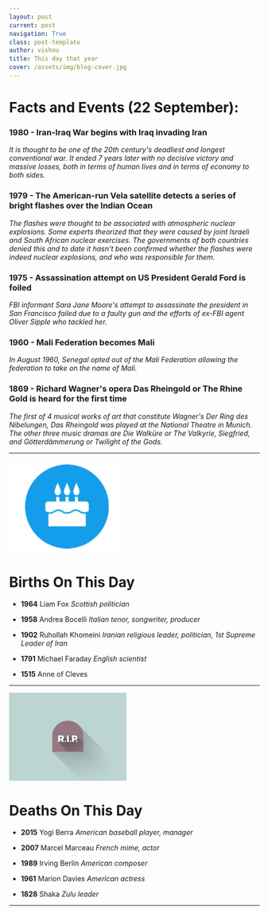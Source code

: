 ```yaml
---
layout: post
current: post
navigation: True
class: post-template
author: vishnu
title: This day that year
cover: /assets/img/blog-cover.jpg
---
```




# Facts and Events (22 September):


### 1980 - Iran-Iraq War begins with Iraq invading Iran

*It is thought to be one of the 20th century's deadliest and longest conventional war. It ended 7 years later with no decisive victory and massive losses, both in terms of human lives and in terms of economy to both sides.*

### 1979 - The American-run Vela satellite detects a series of bright flashes over the Indian Ocean

*The flashes were thought to be associated with atmospheric nuclear explosions. Some experts theorized that they were caused by joint Israeli and South African nuclear exercises. The governments of both countries denied this and to date it hasn't been confirmed whether the flashes were indeed nuclear explosions, and who was responsible for them.*

### 1975 - Assassination attempt on US President Gerald Ford is foiled

*FBI informant Sara Jane Moore's attempt to assassinate the president in San Francisco failed due to a faulty gun and the efforts of ex-FBI agent Oliver Sipple who tackled her.*

### 1960 - Mali Federation becomes Mali

*In August 1960, Senegal opted out of the Mali Federation allowing the federation to take on the name of Mali.*

### 1869 - Richard Wagner's opera Das Rheingold or The Rhine Gold is heard for the first time

*The first of 4 musical works of art that constitute Wagner's Der Ring des Nibelungen, Das Rheingold was played at the National Theatre in Munich. The other three music dramas are Die Walküre or The Valkyrie, Siegfried, and Götterdämmerung or Twilight of the Gods.*

---
![Bday](/assets/img/blog/bday.jpg)

# Births On This Day


* **1964** Liam Fox
*Scottish politician*

* **1958** Andrea Bocelli
*Italian tenor, songwriter, producer*

* **1902** Ruhollah Khomeini
*Iranian religious leader, politician, 1st Supreme Leader of Iran*

* **1791** Michael Faraday
*English scientist*

* **1515** Anne of Cleves
---
![Rip](/assets/img/blog/rip.jpg)

# Deaths On This Day

* **2015** Yogi Berra
*American baseball player, manager*

* **2007** Marcel Marceau
*French mime, actor*

* **1989** Irving Berlin
*American composer*

* **1961** Marion Davies
*American actress*

* **1828** Shaka
*Zulu leader*

---
